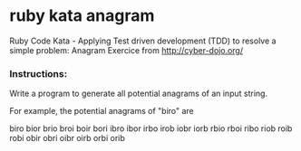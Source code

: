 # ruby kata anagram
Ruby Code Kata - Applying Test driven development (TDD) to resolve a simple problem: Anagram
Exercice from http://cyber-dojo.org/

### Instructions:

Write a program to generate all potential 
anagrams of an input string.

For example, the potential anagrams of "biro" are

biro bior brio broi boir bori
ibro ibor irbo irob iobr iorb
rbio rboi ribo riob roib robi
obir obri oibr oirb orbi orib

